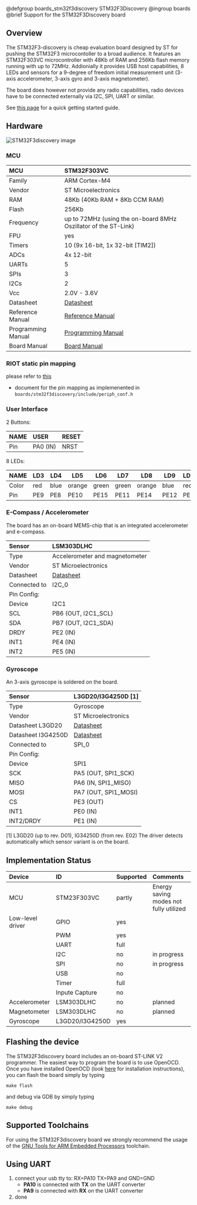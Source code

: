 @defgroup    boards_stm32f3discovery STM32F3Discovery
@ingroup     boards
@brief       Support for the STM32F3Discovery board

## Overview

The STM32F3-discovery is cheap evaluation board designed by ST for pushing
the STM32F3 microcontoller to a broad audience. It features an STM32F303VC
microcontroller with 48Kb of RAM and 256Kb flash memory running with up to
72MHz. Addionially it provides USB host capabilities, 8 LEDs and sensors for a
9-degree of freedom initial measurement unit (3-axis accelerometer, 3-axis gyro
and 3-axis magnetometer).

The board does however not provide any radio capabilities, radio devices have
to be connected externally via I2C, SPI, UART or similar.

See [this page](https://github.com/RIOT-OS/RIOT/wiki/Getting-started-with-STM32F%5B0%7C3%7C4%5Ddiscovery-boards)
for a quick getting started guide.

## Hardware

![STM32F3discovery image](https://www.st.com/bin/ecommerce/api/image.PF254044.en.feature-description-include-personalized-no-cpn-large.jpg)


### MCU
| MCU        | STM32F303VC       |
|:------------- |:--------------------- |
| Family | ARM Cortex-M4     |
| Vendor | ST Microelectronics   |
| RAM        | 48Kb (40Kb RAM + 8Kb CCM RAM) |
| Flash      | 256Kb             |
| Frequency  | up to 72MHz (using the on-board 8MHz Oszillator of the ST-Link) |
| FPU        | yes               |
| Timers | 10 (9x 16-bit, 1x 32-bit [TIM2])  |
| ADCs       | 4x 12-bit         |
| UARTs      | 5                 |
| SPIs       | 3                 |
| I2Cs       | 2                 |
| Vcc        | 2.0V - 3.6V           |
| Datasheet  | [Datasheet](https://www.st.com/resource/en/datasheet/stm32f303vc.pdf) |
| Reference Manual | [Reference Manual](https://www.st.com/resource/en/reference_manual/dm00043574.pdf) |
| Programming Manual | [Programming Manual](https://www.st.com/resource/en/programming_manual/dm00046982.pdf) |
| Board Manual   | [Board Manual](https://www.st.com/resource/en/user_manual/dm00063382.pdf)|

### RIOT static pin mapping

please refer to [this](https://docs.google.com/spreadsheets/d/1gnxsux5WpFrn-33Ivb9nGgTBqooqgDYxRkhZms-cvsc/edit?usp=sharing)
*  document for the pin mapping as
implemenented in `boards/stm32f3discovery/include/periph_conf.h`

### User Interface

2 Buttons:

| NAME   | USER  | RESET     |
|:----- |:----- |:--------- |
| Pin    | PA0 (IN) | NRST   |

8 LEDs:

| NAME   | LD3   | LD4   | LD5   | LD6   | LD7   | LD8   | LD9   | LD10  |
| -----  | ----- | ----- | ----- | ----- | ----- | ----- | ----- | ----- |
| Color  | red   | blue  | orange| green | green | orange| blue  | red   |
| Pin    | PE9   | PE8   | PE10  | PE15  | PE11  | PE14  | PE12  | PE13  |



### E-Compass / Accelerometer

The board has an on-board MEMS-chip that is an integrated accelerometer and
e-compass.

| Sensor | LSM303DLHC        |
|:------------- |:--------------------- |
| Type       | Accelerometer and magnetometer |
| Vendor | ST Microelectronics   |
| Datasheet  | [Datasheet](https://www.st.com/resource/en/datasheet/lsm303dlhc.pdf)|
| Connected to   | I2C_0         |
| Pin Config:    | |
| Device | I2C1          |
| SCL        | PB6 (OUT, I2C1_SCL)   |
| SDA        | PB7 (OUT, I2C1_SDA)   |
| DRDY       | PE2 (IN)      |
| INT1       | PE4 (IN)      |
| INT2       | PE5 (IN)      |



### Gyroscope

An 3-axis gyroscope is soldered on the board.

| Sensor | L3GD20/I3G4250D [1] |
|:------------- |:--------------------- |
| Type       | Gyroscope     |
| Vendor | ST Microelectronics   |
| Datasheet L3GD20 | [Datasheet](https://www.mouser.de/datasheet/2/389/l3gd20-954745.pdf) |
| Datasheet I3G4250D | [Datasheet](https://www.st.com/resource/en/datasheet/i3g4250d.pdf) |
| Connected to   | SPI_0         |
| Pin Config:    | |
| Device | SPI1          |
| SCK        | PA5 (OUT, SPI1_SCK)   |
| MISO       | PA6 (IN,  SPI1_MISO)  |
| MOSI       | PA7 (OUT, SPI1_MOSI)  |
| CS     | PE3 (OUT)     |
| INT1       | PE0 (IN)      |
| INT2/DRDY  | PE1 (IN)      |

[1] L3GD20 (up to rev. D01), IG34250D (from rev. E02)
The driver detects automatically which sensor variant is on the board.

## Implementation Status

| Device | ID        | Supported | Comments  |
|:------------- |:------------- |:------------- |:------------- |
| MCU        | STM23F303VC   | partly    | Energy saving modes not fully utilized |
| Low-level driver | GPIO    | yes       | |
|        | PWM       | yes       | |
|        | UART      | full      | |
|        | I2C       | no        | in progress   |
|        | SPI       | no        | in progress   |
|        | USB       | no        | |
|        | Timer     | full      | |
|        | Inpute Capture| no        | |
| Accelerometer  | LSM303DLHC    | no        | planned |
| Magnetometer   | LSM303DLHC    | no        | planned |
| Gyroscope  | L3GD20/I3G4250D | yes        | |


## Flashing the device


The STM32F3discovery board includes an on-board ST-LINK V2 programmer. The
easiest way to program the board is to use OpenOCD. Once you have installed
OpenOCD (look [here](https://github.com/RIOT-OS/RIOT/wiki/OpenOCD) for
installation instructions), you can flash the board simply by typing

```
make flash
```
and debug via GDB by simply typing
```
make debug
```


## Supported Toolchains

For using the STM32F3discovery board we strongly recommend the usage of the
[GNU Tools for ARM Embedded Processors](https://launchpad.net/gcc-arm-embedded)
toolchain.


## Using UART

1. connect your usb tty to: RX=PA10 TX=PA9 and GND=GND
   - **PA10** is connected with **TX** on the UART converter
   - **PA9** is connected with **RX** on the UART converter
2. done
